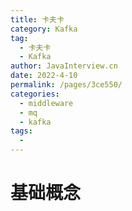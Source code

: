 ```yaml
---
title: 卡夫卡
category: Kafka
tag: 
  - 卡夫卡
  - Kafka
author: JavaInterview.cn
date: 2022-4-10
permalink: /pages/3ce550/
categories: 
  - middleware
  - mq
  - kafka
tags: 
  - 
---
```


# 基础概念
